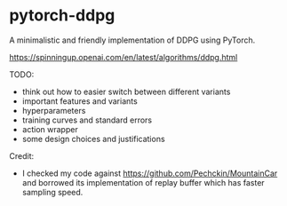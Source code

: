 # pytorch-ddpg
A minimalistic and friendly implementation of DDPG using PyTorch.

https://spinningup.openai.com/en/latest/algorithms/ddpg.html


TODO:
- think out how to easier switch between different variants
- important features and variants
- hyperparameters
- training curves and standard errors
- action wrapper
- some design choices and justifications

Credit:
- I checked my code against https://github.com/Pechckin/MountainCar and borrowed its implementation of replay buffer which has faster sampling speed.
